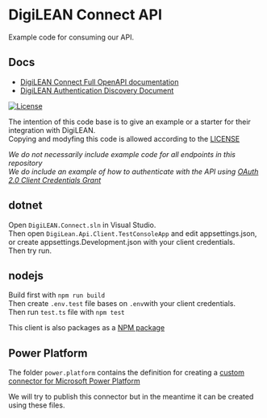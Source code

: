 # DigiLEAN Connect API

Example code for consuming our API.

## Docs

- [DigiLEAN Connect Full OpenAPI documentation](https://connect.digilean.tools/swagger/index.html)  
- [DigiLEAN Authentication Discovery Document](https://auth.digilean.tools/.well-known/openid-configuration)


[![License](https://img.shields.io/badge/License-BSD_3--Clause-blue.svg)](https://opensource.org/licenses/BSD-3-Clause)

The intention of this code base is to give an example or a starter for their integration with DigiLEAN.  
Copying and modyfing this code is allowed according to the [LICENSE](LICENSE)

*We do not necessarily include example code for all endpoints in this repository*  
*We do include an example of how to authenticate with the API using [OAuth 2.0 Client Credentials Grant](https://datatracker.ietf.org/doc/html/rfc6749#section-4.4)*

## dotnet

Open `DigiLEAN.Connect.sln` in Visual Studio.  
Then open `DigiLean.Api.Client.TestConsoleApp` and edit appsettings.json, or create appsettings.Development.json with your client credentials.  
Then try run.

## nodejs

Build first with `npm run build`  
Then create `.env.test` file bases on `.env`with your client credentials.  
Then run `test.ts` file with `npm test`

This client is also packages as a [NPM package](https://www.npmjs.com/package/@digilean/connect)

## Power Platform

The folder `power.platform` contains the definition for creating a [custom connector for Microsoft Power Platform](https://learn.microsoft.com/en-us/connectors/custom-connectors/) 

We will try to publish this connector but in the meantime it can be created using these files.